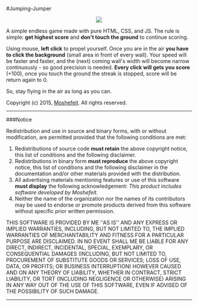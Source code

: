#Jumping-Jumper

<center><img src="http://i.imgur.com/7QnLwiK.jpg?1"></img></center>

A simple endless game made with pure HTML, CSS, and JS. The rule is simple: **get highest score** and **don't touch the ground** to continue scoring.

Using mouse, **left click** to propel yourself. Once you are in the air **you have to click the background** (small area in front of every wall). Your speed will be faster and faster, and the (next) coming wall's width will become narrow continuously - so good precision is needed. **Every click will gets you score** (+100), once you touch the ground the streak is stopped, score will be return again to 0.

So, stay flying in the air as long as you can.

Copyright (c) 2015, [Moshefeit](http://moshefeit.com).
All rights reserved.

***

###Notice

Redistribution and use in source and binary forms, with or without
modification, are permitted provided that the following conditions are met:

1. Redistributions of source code **must retain** the above copyright
   notice, this list of conditions and the following disclaimer.
2. Redistributions in binary form **must reproduce** the above copyright
   notice, this list of conditions and the following disclaimer in the
   documentation and/or other materials provided with the distribution.
3. All advertising materials mentioning features or use of this software
   **must display** the following acknowledgement:
   *This product includes software developed by Moshefeit.*
4. Neither the name of the organization nor the
   names of its contributors may be used to endorse or promote products
   derived from this software without specific prior written permission.

THIS SOFTWARE IS PROVIDED BY ME ''AS IS'' AND ANY
EXPRESS OR IMPLIED WARRANTIES, INCLUDING, BUT NOT LIMITED TO, THE IMPLIED
WARRANTIES OF MERCHANTABILITY AND FITNESS FOR A PARTICULAR PURPOSE ARE
DISCLAIMED. IN NO EVENT SHALL ME BE LIABLE FOR ANY
DIRECT, INDIRECT, INCIDENTAL, SPECIAL, EXEMPLARY, OR CONSEQUENTIAL DAMAGES
(INCLUDING, BUT NOT LIMITED TO, PROCUREMENT OF SUBSTITUTE GOODS OR SERVICES;
LOSS OF USE, DATA, OR PROFITS; OR BUSINESS INTERRUPTION) HOWEVER CAUSED AND
ON ANY THEORY OF LIABILITY, WHETHER IN CONTRACT, STRICT LIABILITY, OR TORT
(INCLUDING NEGLIGENCE OR OTHERWISE) ARISING IN ANY WAY OUT OF THE USE OF THIS
SOFTWARE, EVEN IF ADVISED OF THE POSSIBILITY OF SUCH DAMAGE.

***

